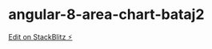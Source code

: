 # angular-8-area-chart-bataj2

[Edit on StackBlitz ⚡️](https://stackblitz.com/edit/angular-8-area-chart-bataj2)